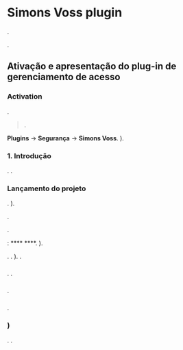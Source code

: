 # Simons Voss plugin

.

.

## Ativação e apresentação do plug-in de gerenciamento de acesso

### Activation
.

> .

 **Plugins** → **Segurança** → **Simons Voss**. ).

### 1. Introdução

. .

### Lançamento do projeto

. ).

.

.

 : ****  ****. ).

. . ). .

### 

. .

### 

.

### 

.

### )

. .